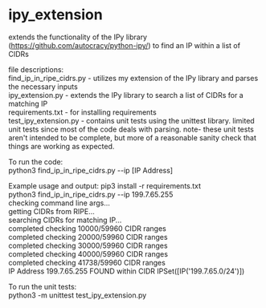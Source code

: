 # ipy_extension
extends the functionality of the IPy library (https://github.com/autocracy/python-ipy/) to find an IP within a list of CIDRs

file descriptions:  
find_ip_in_ripe_cidrs.py - utilizes my extension of the IPy library and parses the necessary inputs  
ipy_extension.py - extends the IPy library to search a list of CIDRs for a matching IP  
requirements.txt - for installing requirements  
test_ipy_extension.py - contains unit tests using the unittest library. limited unit tests since most of the code deals with parsing. note- these unit tests aren't intended to be complete, but more of a reasonable sanity check that things are working as expected.  

To run the code:  
python3 find_ip_in_ripe_cidrs.py --ip [IP Address]  

Example usage and output:
  pip3 install -r requirements.txt  
  python3 find_ip_in_ripe_cidrs.py --ip 199.7.65.255  
  checking command line args...  
  getting CIDRs from RIPE...  
  searching CIDRs for matching IP...  
  completed checking 10000/59960 CIDR ranges  
  completed checking 20000/59960 CIDR ranges  
  completed checking 30000/59960 CIDR ranges  
  completed checking 40000/59960 CIDR ranges  
  completed checking 41738/59960 CIDR ranges  
  IP Address 199.7.65.255 FOUND within CIDR IPSet([IP('199.7.65.0/24')])  
  
To run the unit tests:  
python3 -m unittest test_ipy_extension.py  
